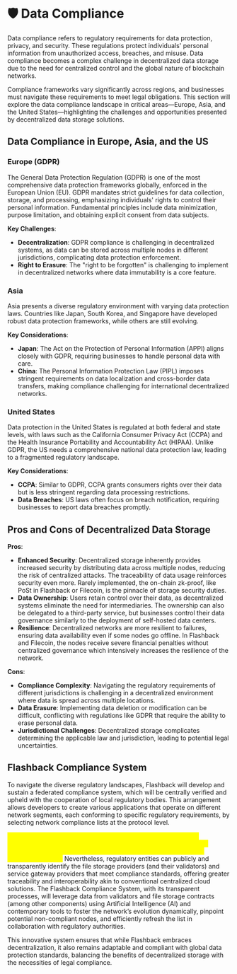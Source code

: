 # 🛡️ Data Compliance

Data compliance refers to regulatory requirements for data protection, privacy, and security. These regulations protect individuals' personal information from unauthorized access, breaches, and misuse. Data compliance becomes a complex challenge in decentralized data storage due to the need for centralized control and the global nature of blockchain networks.

Compliance frameworks vary significantly across regions, and businesses must navigate these requirements to meet legal obligations. This section will explore the data compliance landscape in critical areas—Europe, Asia, and the United States—highlighting the challenges and opportunities presented by decentralized data storage solutions.

## **Data Compliance in Europe, Asia, and the US**

### **Europe (GDPR)**

The General Data Protection Regulation (GDPR) is one of the most comprehensive data protection frameworks globally, enforced in the European Union (EU). GDPR mandates strict guidelines for data collection, storage, and processing, emphasizing individuals' rights to control their personal information. Fundamental principles include data minimization, purpose limitation, and obtaining explicit consent from data subjects.

**Key Challenges**:

* **Decentralization**: GDPR compliance is challenging in decentralized systems, as data can be stored across multiple nodes in different jurisdictions, complicating data protection enforcement.
* **Right to Erasure**: The "right to be forgotten" is challenging to implement in decentralized networks where data immutability is a core feature.

### **Asia**

Asia presents a diverse regulatory environment with varying data protection laws. Countries like Japan, South Korea, and Singapore have developed robust data protection frameworks, while others are still evolving.

**Key Considerations**:

* **Japan**: The Act on the Protection of Personal Information (APPI) aligns closely with GDPR, requiring businesses to handle personal data with care.
* **China**: The Personal Information Protection Law (PIPL) imposes stringent requirements on data localization and cross-border data transfers, making compliance challenging for international decentralized networks.

### United States

Data protection in the United States is regulated at both federal and state levels, with laws such as the California Consumer Privacy Act (CCPA) and the Health Insurance Portability and Accountability Act (HIPAA). Unlike GDPR, the US needs a comprehensive national data protection law, leading to a fragmented regulatory landscape.

**Key Considerations**:

* **CCPA**: Similar to GDPR, CCPA grants consumers rights over their data but is less stringent regarding data processing restrictions.
* **Data Breaches**: US laws often focus on breach notification, requiring businesses to report data breaches promptly.

## **Pros and Cons of Decentralized Data Storage**

**Pros**:

* **Enhanced Security**: Decentralized storage inherently provides increased security by distributing data across multiple nodes, reducing the risk of centralized attacks. The traceability of data usage reinforces security even more. Rarely implemented, the on-chain zk-proof, like PoSt in Flashback or Filecoin, is the pinnacle of storage security duties.
* **Data Ownership**: Users retain control over their data, as decentralized systems eliminate the need for intermediaries. The ownership can also be delegated to a third-party service, but businesses control their data governance similarly to the deployment of self-hosted data centers.
* **Resilience**: Decentralized networks are more resilient to failures, ensuring data availability even if some nodes go offline. In Flashback and Filecoin, the nodes receive severe financial penalties without centralized governance which intensively increases the resilience of the network.

**Cons**:

* **Compliance Complexity**: Navigating the regulatory requirements of different jurisdictions is challenging in a decentralized environment where data is spread across multiple locations.
* **Data Erasure**: Implementing data deletion or modification can be difficult, conflicting with regulations like GDPR that require the ability to erase personal data.
* **Jurisdictional Challenges**: Decentralized storage complicates determining the applicable law and jurisdiction, leading to potential legal uncertainties.

## **Flashback Compliance System**

To navigate the diverse regulatory landscapes, Flashback will develop and sustain a federated compliance system, which will be centrally verified and upheld with the cooperation of local regulatory bodies. This arrangement allows developers to create various applications that operate on different network segments, each conforming to specific regulatory requirements, by selecting network compliance lists at the protocol level.

<mark style="color:yellow;">It's crucial to recognize that these compliance lists do not impose censorship; developers retain the freedom to utilize any validators or service gateway, especially when building projects without specific compliance needs.</mark> Nevertheless, regulatory entities can publicly and transparently identify the file storage providers (and their validators) and service gateway providers that meet compliance standards, offering greater traceability and interoperability akin to conventional centralized cloud solutions. The Flashback Compliance System, with its transparent processes, will leverage data from validators and file storage contracts (among other components) using Artificial Intelligence (AI) and contemporary tools to foster the network’s evolution dynamically, pinpoint potential non-compliant nodes, and efficiently refresh the list in collaboration with regulatory authorities.

This innovative system ensures that while Flashback embraces decentralization, it also remains adaptable and compliant with global data protection standards, balancing the benefits of decentralized storage with the necessities of legal compliance.
